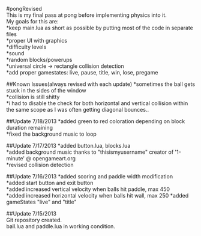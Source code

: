 #pongRevised  
This is my final pass at pong before implementing physics into it.  
My goals for this are:  
*keep main.lua as short as possible by putting most of the code in separate files  
*proper UI with graphics  
*difficulty levels  
*sound  
*random blocks/powerups  
*universal circle -> rectangle collision detection  
*add proper gamestates: live, pause, title, win, lose, pregame

##Known Issues(always revised with each update)
*sometimes the ball gets stuck in the sides of the window  
*collision is still shitty  
*i had to disable the check for both horizontal and vertical collision within  
the same scope as I was often getting diagonal bounces..  

##Update 7/18/2013
*added green to red coloration depending on block duration remaining  
*fixed the background music to loop  

##Update 7/17/2013
*added button.lua, blocks.lua  
*added background music thanks to "thisismyusername" creator of '1-minute' @ opengameart.org  
*revised collision detection

##Update 7/16/2013
*added scoring and paddle width modification  
*added start button and exit button  
*added increased vertical velocity when balls hit paddle, max 450  
*added increased horizontal velocity when balls hit wall, max 250
*added gameStates "live" and "title"  

##Update 7/15/2013  
Git repository created.  
ball.lua and paddle.lua in working condition.
